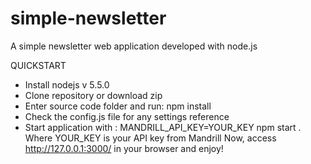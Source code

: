 # simple-newsletter
A simple newsletter web application developed with node.js

QUICKSTART

- Install nodejs v 5.5.0
- Clone repository or download zip
- Enter source code folder and run: npm install
- Check the config.js file for any settings reference
- Start application with : MANDRILL_API_KEY=YOUR_KEY npm start . Where YOUR_KEY is your API key from Mandrill
Now, access http://127.0.0.1:3000/ in your browser and enjoy!
